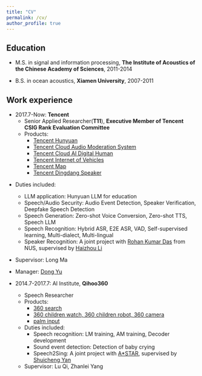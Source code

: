 ```yaml
---
title: "CV"
permalink: /cv/
author_profile: true
---
```


## Education
* M.S. in signal and information processing, **The Institute of Acoustics of the Chinese Academy of Sciences**, 2011-2014
<!--  * Advisors: [Feng Pan](https://people.ucas.ac.cn/~0000295) and [Changhong Wang](https://people.ucas.ac.cn/~wangch)-->
* B.S. in ocean acoustics, **Xiamen University**, 2007-2011
<!--  * Advisors: [Yu Zhang](http://coe.xmu.edu.cn/coefaculty/teachershow.aspx?id=265)-->


## Work experience
* 2017.7-Now: **Tencent**
  * Senior Applied Researcher(**T11**), **Executive Member of Tencent CSIG Rank Evaluation Committee**
  * Products:
    * [Tencent Hunyuan](https://cloud.tencent.com/product/hunyuan)
    * [Tencent Cloud Audio Moderation System](https://cloud.tencent.com/product/ams)
    * [Tencent Cloud AI Digital Human](https://cloud.tencent.com/product/ivh)
    * [Tencent Internet of Vehicles](https://cloud.tencent.com/solution/auto)
    * [Tencent Map](https://map.qq.com/)
    * [Tencent Dingdang Speaker](https://dingdang.qq.com/dingdang_speaker.html)
    
<!-- Telephone Customer Service -->
  * Duties included:
    * LLM application: Hunyuan LLM for education
    * Speech/Audio Security: Audio Event Detection, Speaker Verification, Deepfake Speech Detection
    * Speech Generation: Zero-shot Voice Conversion, Zero-shot TTS, Speech LLM
    * Speech Recognition: Hybrid ASR, E2E ASR, VAD, Self-supervised learning, Multi-dialect, Multi-lingual
    * Speaker Recognition: A joint project with [Rohan Kumar Das](https://sites.google.com/view/rohankumardas) from NUS, supervised by [Haizhou Li](https://scholar.google.com.sg/citations?user=z8_x7C8AAAAJ&hl=en)
  * Supervisor: Long Ma
  * Manager: [Dong Yu](https://sites.google.com/view/dongyu888/)

* 2014.7-2017.7: AI Institute, **Qihoo360**
  * Speech Researcher
  * Products:
    * [360 search](https://www.so.com/)
    * [360 children watch, 360 children robot, 360 camera](https://mall.360.cn/ac/360PPR?utm_source=guanwanggd02)
    * [palm input](http://www.xinshuru.com/win_record.html)
  * Duties included:
    * Speech recognition: LM training, AM training, Decoder development
    * Sound event detection: Detection of baby crying
    * Speech2Sing: A joint project with [A*STAR](https://www.a-star.edu.sg/), supervised by [Shuicheng Yan](https://scholar.google.com.hk/citations?user=DNuiPHwAAAAJ&hl=zh-CN)
  * Supervisor: Lu Qi, Zhanlei Yang


